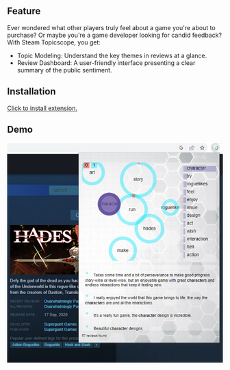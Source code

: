 ## Feature
Ever wondered what other players truly feel about a game you're about to purchase? Or maybe you're a game developer looking for candid feedback? 
With Steam Topicscope, you get:
- Topic Modeling: Understand the key themes in reviews at a glance.
- Review Dashboard: A user-friendly interface presenting a clear summary of the public sentiment.

## Installation
  [Click to install extension.](https://chrome.google.com/webstore/detail/steam-topicscope/hiokkalkkfmefjofkopipheccgdgekgh?hl=en&authuser=0)
  
## Demo
  ![alt text](feature.jpg)

